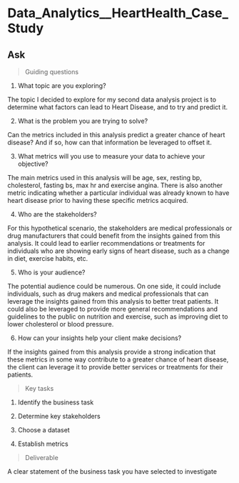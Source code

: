 # Data_Analytics__HeartHealth_Case_Study

## Ask

> Guiding questions

1. What topic are you exploring?

The topic I decided to explore for my second data analysis project is to determine what factors can lead to Heart Disease,
and to try and predict it.

2. What is the problem you are trying to solve?

Can the metrics included in this analysis predict a greater chance of heart disease? And if so, how can that information be leveraged to offset it.

3. What metrics will you use to measure your data to achieve your objective?

The main metrics used in this analysis will be age, sex, resting bp,
cholesterol, fasting bs, max hr and exercise angina. There is also another metric
indicating whether a particular individual was already known to have heart
disease prior to having these specific metrics acquired.

4. Who are the stakeholders?

For this hypothetical scenario, the stakeholders are medical professionals or drug manufacturers that could benefit from the insights gained from this analysis. It could lead to earlier recommendations or treatments for individuals who are showing early signs of heart disease, such as a change in diet, exercise habits, etc.

5. Who is your audience?

The potential audience could be numerous. On one side, it could include individuals, such as drug makers and medical professionals that can leverage the insights gained from this analysis to better treat patients. 
It could also be leveraged to provide more general recommendations and guidelines to the public on nutrition and exercise, such as improving diet to lower cholesterol or blood pressure.

6. How can your insights help your client make decisions?

If the insights gained from this analysis provide a strong indication that these metrics in some way contribute to a greater chance of heart disease, the client can leverage it to provide better services or treatments for their patients.

> Key tasks

1. Identify the business task

2. Determine key stakeholders

3. Choose a dataset

4. Establish metrics

> Deliverable

A clear statement of the business task you have selected to investigate